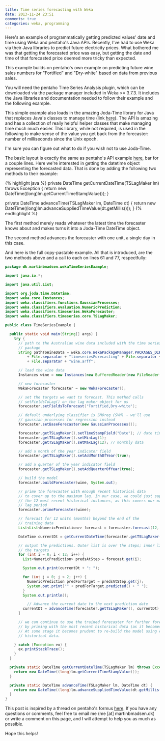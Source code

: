 ```yaml
---
title: Time series forecasting with Weka
date: 2013-11-24 23:51
comments: true
categories: weka, programming
---
```


Here's an example of programmatically getting predicted values' date and time using Weka and pentaho's Java APIs. Recently, I've had to use Weka via their Java libraries to predict future electricity prices. What bothered me was that getting the forecasted price was easy, but getting the date and time of that forecasted price deemed more tricky than expected.

This example builds on pentaho's own example on predicting future wine sales numbers for "Fortified" and "Dry-white" based on data from previous sales.

You will need the pentaho Time Series Analysis plugin, which can be downloaded via the package manager included in Weka >= 3.7.3. It includes the Java libraries and documentation needed to follow their example and the following example.

This simple example also loads in the amazing Joda-Time library for Java that replaces Java's classes to manage time (link [here](http://www.joda.org/joda-time/)). The API is amazing and has a collection of really helpful helper classes that make managing time much much easier. This library, while not required, is used in the following to make sense of the value you get back from the forecaster: number of milliseconds since the Unix epoch.

I'm sure you can figure out what to do if you wish not to use Joda-Time.

The basic layout is exactly the same as pentaho's API example [here](http://wiki.pentaho.com/display/DATAMINING/Time+Series+Analysis+and+Forecasting+with+Weka#TimeSeriesAnalysisandForecastingwithWeka-4UsingtheAPI), bar for a couple lines. Here we're interested in getting the datetime object representing the forecasted data. That is done by adding the following two methods to their example:

{% highlight java %}
  private DateTime getCurrentDateTime(TSLagMaker lm) throws Exception {
    return new DateTime((long)lm.getCurrentTimeStampValue());
  }

  private DateTime advanceTime(TSLagMaker lm, DateTime dt) {
    return new DateTime((long)lm.advanceSuppliedTimeValue(dt.getMillis()));
  }
{% endhighlight %}

The first method merely reads whatever the latest time the forecaster knows about and makes turns it into a Joda-Time DateTime object.

The second method advances the forecaster with one unit, a single day in this case.

And here is the full copy-pastable example. All that is introduced, are the two methods above and a call to each on lines 61 and 77, respectfully:

```java
package dk.martinbmadsen.wekaTimeSeriesExample;

import java.io.*;

import java.util.List;

import org.joda.time.DateTime;
import weka.core.Instances;
import weka.classifiers.functions.GaussianProcesses;
import weka.classifiers.evaluation.NumericPrediction;
import weka.classifiers.timeseries.WekaForecaster;
import weka.classifiers.timeseries.core.TSLagMaker;

public class TimeSeriesExample {

  public static void main(String[] args) {
    try {
      // path to the Australian wine data included with the time series forecasting
      // package
      String pathToWineData = weka.core.WekaPackageManager.PACKAGES_DIR.toString()
          + File.separator + "timeseriesForecasting" + File.separator + "sample-data"
          + File.separator + "wine.arff";

      // load the wine data
      Instances wine = new Instances(new BufferedReader(new FileReader(pathToWineData)));

      // new forecaster
      WekaForecaster forecaster = new WekaForecaster();

      // set the targets we want to forecast. This method calls
      // setFieldsToLag() on the lag maker object for us
      forecaster.setFieldsToForecast("Fortified,Dry-white");

      // default underlying classifier is SMOreg (SVM) - we'll use
      // gaussian processes for regression instead
      forecaster.setBaseForecaster(new GaussianProcesses());

      forecaster.getTSLagMaker().setTimeStampField("Date"); // date time stamp
      forecaster.getTSLagMaker().setMinLag(1);
      forecaster.getTSLagMaker().setMaxLag(12); // monthly data

      // add a month of the year indicator field
      forecaster.getTSLagMaker().setAddMonthOfYear(true);

      // add a quarter of the year indicator field
      forecaster.getTSLagMaker().setAddQuarterOfYear(true);

      // build the model
      forecaster.buildForecaster(wine, System.out);

      // prime the forecaster with enough recent historical data
      // to cover up to the maximum lag. In our case, we could just supply
      // the 12 most recent historical instances, as this covers our maximum
      // lag period
      forecaster.primeForecaster(wine);

      // forecast for 12 units (months) beyond the end of the
      // training data
      List<List<NumericPrediction>> forecast = forecaster.forecast(12, System.out);

      DateTime currentDt = getCurrentDateTime(forecaster.getTSLagMaker());

      // output the predictions. Outer list is over the steps; inner list is over
      // the targets
      for (int i = 0; i < 12; i++) {
        List<NumericPrediction> predsAtStep = forecast.get(i);

        System.out.print(currentDt + ": ");

        for (int j = 0; j < 2; j++) {
          NumericPrediction predForTarget = predsAtStep.get(j);
          System.out.print("" + predForTarget.predicted() + " ");
        }
        System.out.println();

     	  // Advance the current date to the next prediction date
        currentDt = advanceTime(forecaster.getTSLagMaker(), currentDt);
      }

      // we can continue to use the trained forecaster for further forecasting
      // by priming with the most recent historical data (as it becomes available).
      // At some stage it becomes prudent to re-build the model using current
      // historical data.

    } catch (Exception ex) {
      ex.printStackTrace();
    }
  }

  private static DateTime getCurrentDateTime(TSLagMaker lm) throws Exception {
    return new DateTime((long)lm.getCurrentTimeStampValue());
  }

  private static DateTime advanceTime(TSLagMaker lm, DateTime dt) {
    return new DateTime((long)lm.advanceSuppliedTimeValue(dt.getMillis()));
  }
}
```

This post is inspired by a thread on pentaho's formus [here](http://forums.pentaho.com/showthread.php?89640-Weka-Programmatically-Get-Dates-along-with-Predicted-values). If you have any questions or comments, feel free to email me (me [at] martinbmadsen.dk) or write a comment on this page, and I will attempt to help you as much as possible.


Hope this helps!
